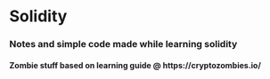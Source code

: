 # Solidity
<h3>Notes and simple code made while learning solidity</h3>
<p><h4>Zombie stuff based on learning guide @ https://cryptozombies.io/</h4></p>
